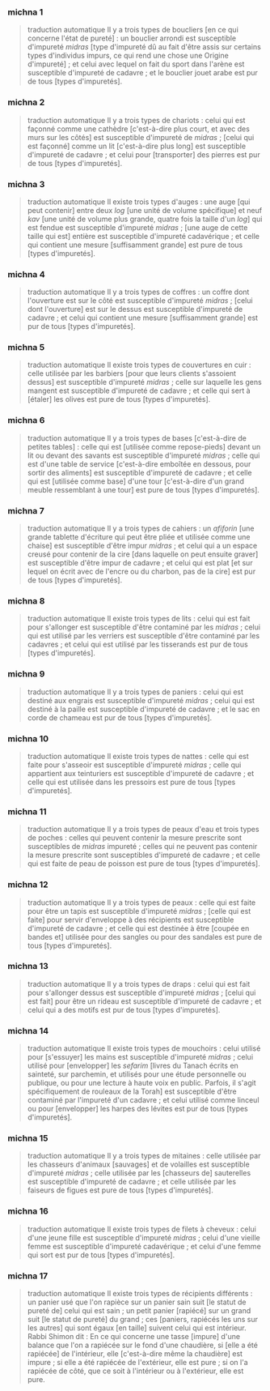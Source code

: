 
### michna 1
> traduction automatique
Il y a trois types de boucliers [en ce qui concerne l'état de pureté] : un bouclier arrondi est susceptible d'impureté <i>midras</i> [type d'impureté dû au fait d'être assis sur certains types d'individus impurs, ce qui rend une chose une Origine d'impureté] ; et celui avec lequel on fait du sport dans l'arène est susceptible d'impureté de cadavre ; et le bouclier jouet arabe est pur de tous [types d'impuretés].

### michna 2
> traduction automatique
Il y a trois types de chariots : celui qui est façonné comme une cathèdre [c'est-à-dire plus court, et avec des murs sur les côtés] est susceptible d'impureté de <i>midras</i> ; [celui qui est façonné] comme un lit [c'est-à-dire plus long] est susceptible d'impureté de cadavre ; et celui pour [transporter] des pierres est pur de tous [types d'impuretés].

### michna 3
> traduction automatique
Il existe trois types d'auges : une auge [qui peut contenir] entre deux <i>log</i> [une unité de volume spécifique] et neuf <i>kav</i> [une unité de volume plus grande, quatre fois la taille d'un <i>log</i>] qui est fendue est susceptible d'impureté <i>midras</i> ; [une auge de cette taille qui est] entière est susceptible d'impureté cadavérique ; et celle qui contient une mesure [suffisamment grande] est pure de tous [types d'impuretés].

### michna 4
> traduction automatique
Il y a trois types de coffres : un coffre dont l'ouverture est sur le côté est susceptible d'impureté <i>midras</i> ; [celui dont l'ouverture] est sur le dessus est susceptible d'impureté de cadavre ; et celui qui contient une mesure [suffisamment grande] est pur de tous [types d'impuretés].

### michna 5
> traduction automatique
Il existe trois types de couvertures en cuir : celle utilisée par les barbiers [pour que leurs clients s'assoient dessus] est susceptible d'impureté <i>midras</i> ; celle sur laquelle les gens mangent est susceptible d'impureté de cadavre ; et celle qui sert à [étaler] les olives est pure de tous [types d'impuretés].

### michna 6
> traduction automatique
Il y a trois types de bases [c'est-à-dire de petites tables] : celle qui est [utilisée comme repose-pieds] devant un lit ou devant des savants est susceptible d'impureté <i>midras</i> ; celle qui est d'une table de service [c'est-à-dire emboîtée en dessous, pour sortir des aliments] est susceptible d'impureté de cadavre ; et celle qui est [utilisée comme base] d'une tour [c'est-à-dire d'un grand meuble ressemblant à une tour] est pure de tous [types d'impuretés].

### michna 7
> traduction automatique
Il y a trois types de cahiers : un <i>afiforin</i> [une grande tablette d'écriture qui peut être pliée et utilisée comme une chaise] est susceptible d'être impur <i>midras</i> ; et celui qui a un espace creusé pour contenir de la cire [dans laquelle on peut ensuite graver] est susceptible d'être impur de cadavre ; et celui qui est plat [et sur lequel on écrit avec de l'encre ou du charbon, pas de la cire] est pur de tous [types d'impuretés].

### michna 8
> traduction automatique
Il existe trois types de lits : celui qui est fait pour s'allonger est susceptible d'être contaminé par les <i>midras</i> ; celui qui est utilisé par les verriers est susceptible d'être contaminé par les cadavres ; et celui qui est utilisé par les tisserands est pur de tous [types d'impuretés].

### michna 9
> traduction automatique
Il y a trois types de paniers : celui qui est destiné aux engrais est susceptible d'impureté <i>midras</i> ; celui qui est destiné à la paille est susceptible d'impureté de cadavre ; et le sac en corde de chameau est pur de tous [types d'impuretés].

### michna 10
> traduction automatique
Il existe trois types de nattes : celle qui est faite pour s'asseoir est susceptible d'impureté <i>midras</i> ; celle qui appartient aux teinturiers est susceptible d'impureté de cadavre ; et celle qui est utilisée dans les pressoirs est pure de tous [types d'impuretés].

### michna 11
> traduction automatique
Il y a trois types de peaux d'eau et trois types de poches : celles qui peuvent contenir la mesure prescrite sont susceptibles de <i>midras</i> impureté ; celles qui ne peuvent pas contenir la mesure prescrite sont susceptibles d'impureté de cadavre ; et celle qui est faite de peau de poisson est pure de tous [types d'impuretés].

### michna 12
> traduction automatique
Il y a trois types de peaux : celle qui est faite pour être un tapis est susceptible d'impureté <i>midras</i> ; [celle qui est faite] pour servir d'enveloppe à des récipients est susceptible d'impureté de cadavre ; et celle qui est destinée à être [coupée en bandes et] utilisée pour des sangles ou pour des sandales est pure de tous [types d'impuretés].

### michna 13
> traduction automatique
Il y a trois types de draps : celui qui est fait pour s'allonger dessus est susceptible d'impureté <i>midras</i> ; [celui qui est fait] pour être un rideau est susceptible d'impureté de cadavre ; et celui qui a des motifs est pur de tous [types d'impuretés].

### michna 14
> traduction automatique
Il existe trois types de mouchoirs : celui utilisé pour [s'essuyer] les mains est susceptible d'impureté <i>midras</i> ; celui utilisé pour [envelopper] les <i>sefarim</i> [livres du Tanach écrits en sainteté, sur parchemin, et utilisés pour une étude personnelle ou publique, ou pour une lecture à haute voix en public. Parfois, il s'agit spécifiquement de rouleaux de la Torah] est susceptible d'être contaminé par l'impureté d'un cadavre ; et celui utilisé comme linceul ou pour [envelopper] les harpes des lévites est pur de tous [types d'impuretés].

### michna 15
> traduction automatique
Il y a trois types de mitaines : celle utilisée par les chasseurs d'animaux [sauvages] et de volailles est susceptible d'impureté <i>midras</i> ; celle utilisée par les [chasseurs de] sauterelles est susceptible d'impureté de cadavre ; et celle utilisée par les faiseurs de figues est pure de tous [types d'impuretés].

### michna 16
> traduction automatique
Il existe trois types de filets à cheveux : celui d'une jeune fille est susceptible d'impureté <i>midras</i> ; celui d'une vieille femme est susceptible d'impureté cadavérique ; et celui d'une femme qui sort est pur de tous [types d'impuretés].

### michna 17
> traduction automatique
Il existe trois types de récipients différents : un panier usé que l'on rapièce sur un panier sain suit [le statut de pureté de] celui qui est sain ; un petit panier [rapiécé] sur un grand suit [le statut de pureté] du grand ; ces [paniers, rapiécés les uns sur les autres] qui sont égaux [en taille] suivent celui qui est intérieur. Rabbi Shimon dit : En ce qui concerne une tasse [impure] d'une balance que l'on a rapiécée sur le fond d'une chaudière, si [elle a été rapiécée] de l'intérieur, elle [c'est-à-dire même la chaudière] est impure ; si elle a été rapiécée de l'extérieur, elle est pure ; si on l'a rapiécée de côté, que ce soit à l'intérieur ou à l'extérieur, elle est pure.
